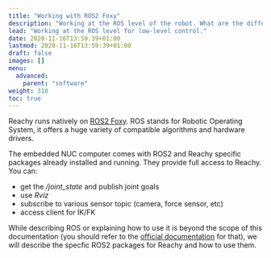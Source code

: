 ```yaml
---
title: "Working with ROS2 Foxy"
description: "Working at the ROS level of the robot. What are the different nodes available."
lead: "Working at the ROS level for low-level control."
date: 2020-11-16T13:59:39+01:00
lastmod: 2020-11-16T13:59:39+01:00
draft: false
images: []
menu:
  advanced:
    parent: "software"
weight: 310
toc: true
---
```


Reachy runs natively on [ROS2 Foxy](https://docs.ros.org/en/foxy/index.html). ROS stands for Robotic Operating System, it offers a huge variety of compatible algorithms and hardware drivers.

The embedded NUC computer comes with ROS2 and Reachy specific packages already installed and running. They provide full access to Reachy. You can:
- get the */joint_state* and publish joint goals
- use *Rviz*
- subscribe to various sensor topic (camera, force sensor, etc)
- access client for IK/FK

While describing ROS or explaining how to use it is beyond the scope of this documentation (you should refer to the [official documentation](https://docs.ros.org/en/foxy/index.html) for that), we will describe the specfic ROS2 packages for Reachy and how to use them.